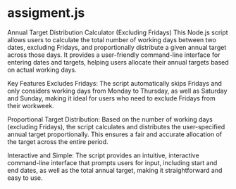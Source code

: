 # assigment.js
Annual Target Distribution Calculator (Excluding Fridays)
This Node.js script allows users to calculate the total number of working days between two dates, excluding Fridays, and proportionally distribute a given annual target across those days. It provides a user-friendly command-line interface for entering dates and targets, helping users allocate their annual targets based on actual working days.

Key Features
Excludes Fridays: The script automatically skips Fridays and only considers working days from Monday to Thursday, as well as Saturday and Sunday, making it ideal for users who need to exclude Fridays from their workweek.

Proportional Target Distribution: Based on the number of working days (excluding Fridays), the script calculates and distributes the user-specified annual target proportionally. This ensures a fair and accurate allocation of the target across the entire period.

Interactive and Simple: The script provides an intuitive, interactive command-line interface that prompts users for input, including start and end dates, as well as the total annual target, making it straightforward and easy to use.
